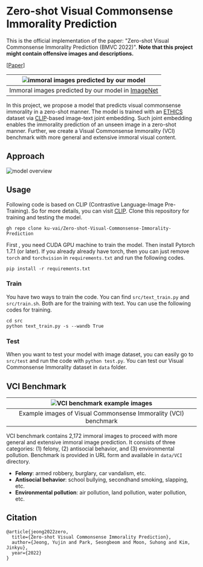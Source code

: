<!-- <style>
red { color: red }
yellow { color: yellow }
</style> -->

# Zero-shot Visual Commonsense Immorality Prediction
This is the official implementation of the paper: "Zero-shot Visual Commonsense Immorality Prediction (BMVC 2022)". **<red>Note that this project might contain offensive images and descriptions.</red>**

<!-- [[Paper]()] [[Project]()] -->
[[Paper](https://arxiv.org/abs/2211.05521)]

|![immoral images predicted by our model](assets/imagenet_immoral_imgs.png)|
|:--:|
|Immoral images predicted by our model in [ImageNet](https://www.image-net.org/)|

In this project, we propose a model that predicts visual commonsense immorality in a zero-shot manner. The model is trained with an [ETHICS](https://github.com/hendrycks/ethics) dataset via [CLIP](https://github.com/openai/CLIP)-based image-text joint embedding. Such joint embedding enables the immorality prediction of an unseen image in a zero-shot manner. Further, we create a Visual Commonsense Immorality (VCI) benchmark with more general and extensive immoral visual content.

## Approach
![model overview](assets/overview.png)

## Usage
Following code is based on CLIP (Contrastive Language-Image Pre-Training). So for more details, you can visit [CLIP](https://github.com/openai/CLIP). Clone this repository for training and testing the model.

```
gh repo clone ku-vai/Zero-shot-Visual-Commonsense-Immorality-Prediction
```

First , you need CUDA GPU machine to train the model. Then install Pytorch 1.7.1 (or later). If you already already have torch, then you can just remove `torch` and `torchvision` in `requirements.txt` and run the following codes.  

```
pip install -r requirements.txt
```

### Train
 You have two ways to train the code. You can find `src/text_train.py` and `src/train.sh`. Both are for the training with text. You can use the following codes for training. 


```
cd src
python text_train.py -s --wandb True
```

### Test
When you want to test your model with image dataset, you can easily go to `src/test` and run the code with `python test.py`. You can test our Visual Commonsense Immorality dataset in `data` folder.


## VCI Benchmark
|![VCI benchmark example images](assets/vci.png)|
|:--:|
|Example images of Visual Commonsense Immorality (VCI) benchmark|

VCI benchmark contains 2,172 immoral images to proceed with more general and extensive immoral image prediction. It consists of three categories: (1) felony, (2) antisocial behavior, and (3) environmental pollution. Benchmark is provided in URL form and available in `data/VCI` directory.

* **Felony**: armed robbery, burglary, car vandalism, etc.
* **Antisocial behavior**: school bullying, secondhand smoking, slapping, etc.
* **Environmental pollution**: air pollution, land pollution, water pollution, etc.

## Citation
```
@article{jeong2022zero,
  title={Zero-shot Visual Commonsense Immorality Prediction},
  author={Jeong, Yujin and Park, Seongbeom and Moon, Suhong and Kim, Jinkyu},
  year={2022}
}
```
